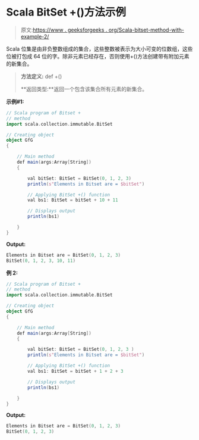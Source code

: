 # Scala BitSet +()方法示例

> 原文:[https://www . geeksforgeeks . org/Scala-bitset-method-with-example-2/](https://www.geeksforgeeks.org/scala-bitset-method-with-example-2/)

Scala 位集是由非负整数组成的集合，这些整数被表示为大小可变的位数组，这些位被打包成 64 位的字。除非元素已经存在，否则使用+()方法创建带有附加元素的新集合。

> **方法定义:** def +()
> 
> **返回类型:**返回一个包含该集合所有元素的新集合。

**示例#1:**

```scala
// Scala program of Bitset +
// method 
import scala.collection.immutable.BitSet 

// Creating object 
object GfG 
{ 

    // Main method 
    def main(args:Array[String]) 
    { 

        val bitSet: BitSet = BitSet(0, 1, 2, 3) 
        println(s"Elements in Bitset are = $bitSet") 

        // Applying BitSet +() function 
        val bs1: BitSet = bitSet + 10 + 11

        // Displays output 
        println(bs1) 

    } 
} 
```

**Output:**

```scala
Elements in Bitset are = BitSet(0, 1, 2, 3)
BitSet(0, 1, 2, 3, 10, 11)

```

**例 2:**

```scala
// Scala program of Bitset +
// method 
import scala.collection.immutable.BitSet 

// Creating object 
object GfG 
{ 

    // Main method 
    def main(args:Array[String]) 
    { 

        val bitSet: BitSet = BitSet(0, 1, 2, 3 ) 
        println(s"Elements in Bitset are = $bitSet") 

        // Applying BitSet +() function 
        val bs1: BitSet = bitSet + 1 + 2 + 3

        // Displays output 
        println(bs1) 

    } 
} 
```

**Output:**

```scala
Elements in Bitset are = BitSet(0, 1, 2, 3)
BitSet(0, 1, 2, 3)

```